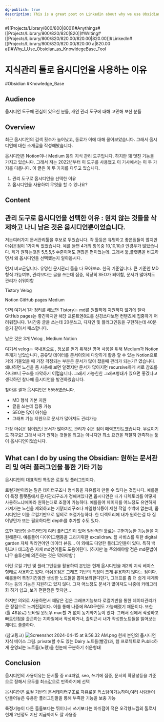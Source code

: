 ```yaml
---
dg-publish: true
description: This is a great post on LinkedIn about why we use Obsidian as a knowledge base tool. When I first used it, I tried to use it because of the graph function, but in the end, I didn't use the graph function because there were more notes. Rather, the local base and plugins definitely shine.
---
```

#[[Projects/Library/800/800\|800]]#Anythings#[[Projects/Library/800/820/820\|820]]#Writing#[[Projects/Library/800/820/820.00/820.00\|820.00]]#LinkedIn#[[Projects/Library/800/820/820.00/820.00 a\|820.00 a]]#Why_I_Use_Obsidian_as_KnowldegeBase_Tool

# 지식관리 툴로 옵시디언을 사용하는 이유
#Obsidian #Knowledge_Base 

## Audience
옵시디언 도구에 관심이 있으신 분들, 개인 관리 도구에 대해 고민해 보신 분들
## Overview
최근 옵시디언의 검색 횟수가 늘어났고, 동료가 이에 대해 물어보았습니다.
그래서 옵시디언에 대한 소개글을 작성해봤습니다.

옵시디언은 Notion이나 Medium 등의 지식 관리 도구입니다.
하지만 꽤 멋진 기능을 가지고 있습니다. 그래서 저는 2022년부터 이 도구를 사용했고 이 기사에서는 이 두 가지를 다룹니다.
이 글은 이 두 가지를 다루고 있습니다.
1. 관리 도구로 옵시디언을 선택한 이유
2. 옵시디언을 사용하여 무엇을 할 수 있나요?


## Content


## 관리 도구로 옵시디언을 선택한 이유 : 원치 않는 것들을 삭제하고 나니 남은 것은 옵시디언뿐이었습니다.

저는여러가지 문서관리툴을 후보로 두었습니다. 각 툴등은 유명하고 좋은점들이 많지만 아쉬운점이 1가지씩 있었습니다.
예를 들면 4개의 항목중 10,10,10,0 인경우가 많았습니다. 제가 원하는것은 5,5,5,5 수준이어도 괜찮은 편이었는데.
그래서 툴,플랫폼을 비교하면서 왜 옵시디언을 선택했는지 알아봅시다.

먼저 비교군입니다.
유명한 문서관리 툴을 다 모아보죠. 한국 기준입니다.
큰 기준인 MD 형식 가능여부, 관리보다는 글을 쓰는데 집중, 적당히 SEO가 되야함, 문서가 많아져도 관리가 쉬워야함

Tistory
Velog

Notion
GitHub pages
Medium

먼저 여기서 1차 정리를 해보면 Tistory는 md를 원할하게 지원하지 않기에 탈락
GitHub pages는 좋긴하지만 해당 프론트엔8드를 신경쓰다보면 컨텐츠에 집중하기 어려워집니다. 1시간중 글을 쓰는데 20분쓰고, 디자인 및 플러그인등을 구현하는데 40분쓸거 같아서 패스합니다.

남은 것은 3개
Velog , Medium
Notion

여기서  velog는 국내용으로 , 정보를 얻기 위해선 영어 사용을 위해 Medium과 Notion두개가 남았습니다,
공유및 데이터를 문서이외에 다양하게 활용 할 수 있는 Notion으로 거의 기울었을 때 가장 걱정되는 부분은 문서가 많아 졌을때 관리가 되는가? 였습니다.
왜냐하면 노션을 좀 사용해 보면 알겠지만 문서가 많아지면 recursive하게 서로 참조를 하다보니 구조를 파악하기 어렵습니다. 그래서 가능한한 그래프형태가 있으면 좋겠다고 생각하던 찰나에 옵시디언을 발견하였습니다.

찾아본 결과 옵시디언은 5555였습니다.
- MD 형식 기본 지원
- 글을 쓰는데 집중 가능
- SEO는 많이 아쉬움
- 그래프 기능 지원으로 문서가 많아져도 관리가능

가장 아쉬운 점이었던 문서가 많아져도 관리가 쉬운 점이 매력포인트였습니다. 무료이기도 하구요!
그래서 내가 원하는 것들을 최고는 아니지만 최소 요건을 적절히 만족하는 툴이 옵시디언이었습니다.


## What can I do by using the Obsidian: 원하는 문서관리 및 여러 플러그인을 통한 기타 기능

옵시디언의 대표적인 특징은
로컬 및 플러그인이다.

로컬기반이라는 말은 데이터구조나 형식등을 자유롭게 만들 수 있다는 것입니다.
예를들어 특정 플랫폼에서 문서관리구조가 정해져있다면,옵시디언은 내가 디렉토리를 어떻게사용하느냐에따라 원하는대로 조절이 가능하다.
예를들어 페이지를 어느정도 유연하게 가져가는 노션을 제외하고는 기덹터리구조나 파일형식등이 제한 적일 수밖에 없는데, 옵시디언은 이를 로컬기반으로 임의로 조절가능하다. 한 디렉토리에 내가 원하는걸 다 집어넣던가 또는 필요하다면 depth를 추가할 수도 있다.

또한 개방형 솔루션답게 여러 플러그인이 있어 일반적인 툴로는 구현가능한 기능들을 지원해준다.
예를들어 다이어그램등을 그리기위한 excalidraw.
웹 사비스를 위한 digital garden
자체 쿼리언어인 데이터 뷰등... 이 외에도 다양한 플러그인들이 있다. 특히 백링크나 태그같은 자체 md언어들도 도윰이된다. (하지만 늘 주의해야할 점은 md문법이 너무 솔루션에 의존하는 것은 막아야함 )


이런 로컬 기반 및 플러그인등을 활용하여 본인은 현재 옵시디언을 제2의 지식 베이스 형태로 사용하고 있다.
아쉬운점은 그래프 기반의 특징이 크게 유용하지 읺다는 점이다.
예를들어 특정기간동안 생성한 노드들을 뽑아보려한다던가, 그래프를 좀 더 쉽게 체계화하는 등의 기능은 지원하고 있지 않다.
그저 어느정도 문서가 많아져도 나중에 카테고리화 하기 쉽고  ,보기 편한점은 맞지만...

하지만 의외로 사용하면서 깨달은 점은 그래프기능보다 로컬기반을 통한 데이터관리가 큰 장점으로 느껴진점이다. 이를 통해 나중에 RAG구현도 가능해졌기 때문이다.
또한 (월 4$유료) 모바일 윈도우 mac할 거 없이 동기화기능이 있다. 그래서 집에서 작성하고 빠트린점을 출근하는 지하철에서 
작성하거나, 출퇴근시 내가 작성한노트들을 읽어보는 재미도 쏠쏠하다.

(참고링크)
![Screenshot 2024-04-15 at 9.58.32 AM.png](/img/user/images/Screenshot%202024-04-15%20at%209.58.32%20AM.png)
현재 본인의 옵시디언 지식 베이스 그림. private할 수도 있는 Dairy 노트들(빨강)과, 웹 프로젝트로 Public하게 운영되는 노트들(노랑)을 한눈에 구분하기 쉬운형태






 

## Conclusion
옵시디언의 사용이유는 문서툴 중 md파일, seo, 쓰기에 집중, 문서의 확장성등을 기준으로 정해서 모두를 최소값으로 만족하기에 선택

옵시디언은 로컬 기반의 문서데이터구조로 자유로운 커스텀이가능하며,여러 사람들이 만들어놓은 유용한 플러그인들을 통해 부족한 기능을 보충 가능

특정기능이 다른 툴들보다는 뛰어나서 쓰기보다는 아쉬점이 적은 오각형느낌의 툴로서 현재 2년정도 지난 지금까지도 잘 사용중
